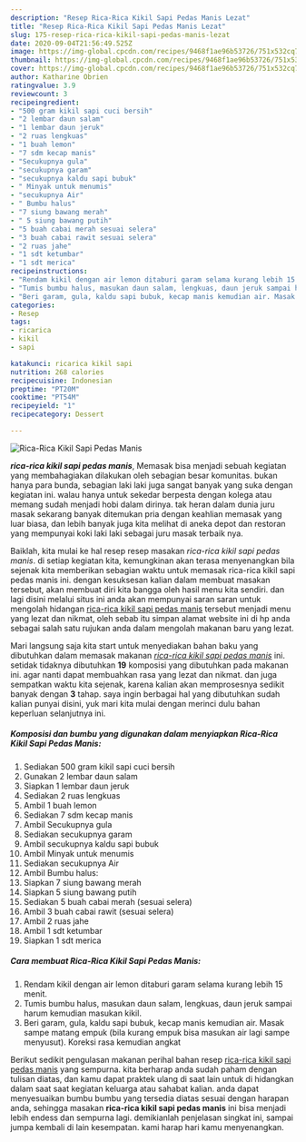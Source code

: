 ```yaml
---
description: "Resep Rica-Rica Kikil Sapi Pedas Manis Lezat"
title: "Resep Rica-Rica Kikil Sapi Pedas Manis Lezat"
slug: 175-resep-rica-rica-kikil-sapi-pedas-manis-lezat
date: 2020-09-04T21:56:49.525Z
image: https://img-global.cpcdn.com/recipes/9468f1ae96b53726/751x532cq70/rica-rica-kikil-sapi-pedas-manis-foto-resep-utama.jpg
thumbnail: https://img-global.cpcdn.com/recipes/9468f1ae96b53726/751x532cq70/rica-rica-kikil-sapi-pedas-manis-foto-resep-utama.jpg
cover: https://img-global.cpcdn.com/recipes/9468f1ae96b53726/751x532cq70/rica-rica-kikil-sapi-pedas-manis-foto-resep-utama.jpg
author: Katharine Obrien
ratingvalue: 3.9
reviewcount: 3
recipeingredient:
- "500 gram kikil sapi cuci bersih"
- "2 lembar daun salam"
- "1 lembar daun jeruk"
- "2 ruas lengkuas"
- "1 buah lemon"
- "7 sdm kecap manis"
- "Secukupnya gula"
- "secukupnya garam"
- "secukupnya kaldu sapi bubuk"
- " Minyak untuk menumis"
- "secukupnya Air"
- " Bumbu halus"
- "7 siung bawang merah"
- " 5 siung bawang putih"
- "5 buah cabai merah sesuai selera"
- "3 buah cabai rawit sesuai selera"
- "2 ruas jahe"
- "1 sdt ketumbar"
- "1 sdt merica"
recipeinstructions:
- "Rendam kikil dengan air lemon ditaburi garam selama kurang lebih 15 menit."
- "Tumis bumbu halus, masukan daun salam, lengkuas, daun jeruk sampai harum kemudian masukan kikil."
- "Beri garam, gula, kaldu sapi bubuk, kecap manis kemudian air. Masak sampe matang empuk (bila kurang empuk bisa masukan air lagi sampe menyusut). Koreksi rasa kemudian angkat"
categories:
- Resep
tags:
- ricarica
- kikil
- sapi

katakunci: ricarica kikil sapi 
nutrition: 268 calories
recipecuisine: Indonesian
preptime: "PT20M"
cooktime: "PT54M"
recipeyield: "1"
recipecategory: Dessert

---
```



![Rica-Rica Kikil Sapi Pedas Manis](https://img-global.cpcdn.com/recipes/9468f1ae96b53726/751x532cq70/rica-rica-kikil-sapi-pedas-manis-foto-resep-utama.jpg)

<b><i>rica-rica kikil sapi pedas manis</i></b>, Memasak bisa menjadi sebuah kegiatan yang membahagiakan dilakukan oleh sebagian besar komunitas. bukan hanya para bunda, sebagian laki laki juga sangat banyak yang suka dengan kegiatan ini. walau hanya untuk sekedar berpesta dengan kolega atau memang sudah menjadi hobi dalam dirinya. tak heran dalam dunia juru masak sekarang banyak ditemukan pria dengan keahlian memasak yang luar biasa, dan lebih banyak juga kita melihat di aneka depot dan restoran yang mempunyai koki laki laki sebagai juru masak terbaik nya.

Baiklah, kita mulai ke hal resep resep masakan <i>rica-rica kikil sapi pedas manis</i>. di setiap kegiatan kita, kemungkinan akan terasa menyenangkan bila sejenak kita memberikan sebagian waktu untuk memasak rica-rica kikil sapi pedas manis ini. dengan kesuksesan kalian dalam membuat masakan tersebut, akan membuat diri kita bangga oleh hasil menu kita sendiri. dan lagi disini melalui situs ini anda akan mempunyai saran saran untuk mengolah hidangan <u>rica-rica kikil sapi pedas manis</u> tersebut menjadi menu yang lezat dan nikmat, oleh sebab itu simpan alamat website ini di hp anda sebagai salah satu rujukan anda dalam mengolah makanan baru yang lezat.




Mari langsung saja kita start untuk menyediakan bahan baku yang dibutuhkan dalam memasak makanan <u><i>rica-rica kikil sapi pedas manis</i></u> ini. setidak tidaknya dibutuhkan <b>19</b> komposisi yang dibutuhkan pada makanan ini. agar nanti dapat membuahkan rasa yang lezat dan nikmat. dan juga sempatkan waktu kita sejenak, karena kalian akan memprosesnya sedikit banyak dengan <b>3</b> tahap. saya ingin berbagai hal yang dibutuhkan sudah kalian punyai disini, yuk mari kita mulai dengan merinci dulu bahan keperluan selanjutnya ini.

<!--inarticleads1-->

##### Komposisi dan bumbu yang digunakan dalam menyiapkan Rica-Rica Kikil Sapi Pedas Manis:

1. Sediakan 500 gram kikil sapi cuci bersih
1. Gunakan 2 lembar daun salam
1. Siapkan 1 lembar daun jeruk
1. Sediakan 2 ruas lengkuas
1. Ambil 1 buah lemon
1. Sediakan 7 sdm kecap manis
1. Ambil Secukupnya gula
1. Sediakan secukupnya garam
1. Ambil secukupnya kaldu sapi bubuk
1. Ambil  Minyak untuk menumis
1. Sediakan secukupnya Air
1. Ambil  Bumbu halus:
1. Siapkan 7 siung bawang merah
1. Siapkan  5 siung bawang putih
1. Sediakan 5 buah cabai merah (sesuai selera)
1. Ambil 3 buah cabai rawit (sesuai selera)
1. Ambil 2 ruas jahe
1. Ambil 1 sdt ketumbar
1. Siapkan 1 sdt merica




<!--inarticleads2-->

##### Cara membuat Rica-Rica Kikil Sapi Pedas Manis:

1. Rendam kikil dengan air lemon ditaburi garam selama kurang lebih 15 menit.
1. Tumis bumbu halus, masukan daun salam, lengkuas, daun jeruk sampai harum kemudian masukan kikil.
1. Beri garam, gula, kaldu sapi bubuk, kecap manis kemudian air. Masak sampe matang empuk (bila kurang empuk bisa masukan air lagi sampe menyusut). Koreksi rasa kemudian angkat




Berikut sedikit pengulasan makanan perihal bahan resep <u>rica-rica kikil sapi pedas manis</u> yang sempurna. kita berharap anda sudah paham dengan tulisan diatas, dan kamu dapat praktek ulang di saat lain untuk di hidangkan dalam saat saat kegiatan keluarga atau sahabat kalian. anda dapat menyesuaikan bumbu bumbu yang tersedia diatas sesuai dengan harapan anda, sehingga masakan <b>rica-rica kikil sapi pedas manis</b> ini bisa menjadi lebih endess dan sempurna lagi. demikianlah penjelasan singkat ini, sampai jumpa kembali di lain kesempatan. kami harap hari kamu menyenangkan.
